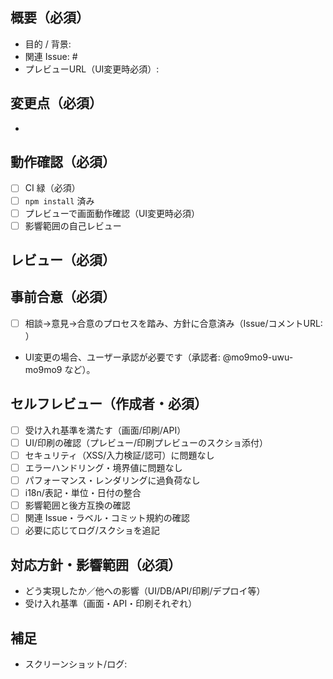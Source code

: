 ## 概要（必須）

- 目的 / 背景:
- 関連 Issue: #
- プレビューURL（UI変更時必須）:

## 変更点（必須）

-

## 動作確認（必須）

- [ ] CI 緑（必須）
- [ ] `npm install` 済み
- [ ] プレビューで画面動作確認（UI変更時必須）
- [ ] 影響範囲の自己レビュー

## レビュー（必須）

## 事前合意（必須）

- [ ] 相談→意見→合意のプロセスを踏み、方針に合意済み（Issue/コメントURL: ）

- UI変更の場合、ユーザー承認が必要です（承認者: @mo9mo9-uwu-mo9mo9 など）。

## セルフレビュー（作成者・必須）

- [ ] 受け入れ基準を満たす（画面/印刷/API）
- [ ] UI/印刷の確認（プレビュー/印刷プレビューのスクショ添付）
- [ ] セキュリティ（XSS/入力検証/認可）に問題なし
- [ ] エラーハンドリング・境界値に問題なし
- [ ] パフォーマンス・レンダリングに過負荷なし
- [ ] i18n/表記・単位・日付の整合
- [ ] 影響範囲と後方互換の確認
- [ ] 関連 Issue・ラベル・コミット規約の確認
- [ ] 必要に応じてログ/スクショを追記

## 対応方針・影響範囲（必須）

- どう実現したか／他への影響（UI/DB/API/印刷/デプロイ等）
- 受け入れ基準（画面・API・印刷それぞれ）

## 補足

- スクリーンショット/ログ:
